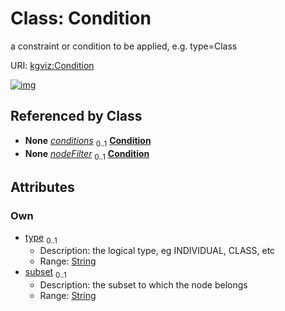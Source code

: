 
# Class: Condition


a constraint or condition to be applied, e.g. type=Class

URI: [kgviz:Condition](https://w3id.org/kgviz/Condition)


[![img](https://yuml.me/diagram/nofunky;dir:TB/class/[ConditionalProperty]++-%20conditions%200..1>[Condition&#124;type:string%20%3F;subset:string%20%3F],[StyleSheet]++-%20nodeFilter%200..1>[Condition],[StyleSheet],[ConditionalProperty])](https://yuml.me/diagram/nofunky;dir:TB/class/[ConditionalProperty]++-%20conditions%200..1>[Condition&#124;type:string%20%3F;subset:string%20%3F],[StyleSheet]++-%20nodeFilter%200..1>[Condition],[StyleSheet],[ConditionalProperty])

## Referenced by Class

 *  **None** *[conditions](conditions.md)*  <sub>0..1</sub>  **[Condition](Condition.md)**
 *  **None** *[nodeFilter](nodeFilter.md)*  <sub>0..1</sub>  **[Condition](Condition.md)**

## Attributes


### Own

 * [type](type.md)  <sub>0..1</sub>
     * Description: the logical type, eg INDIVIDUAL, CLASS, etc
     * Range: [String](types/String.md)
 * [subset](subset.md)  <sub>0..1</sub>
     * Description: the subset to which the node belongs
     * Range: [String](types/String.md)
